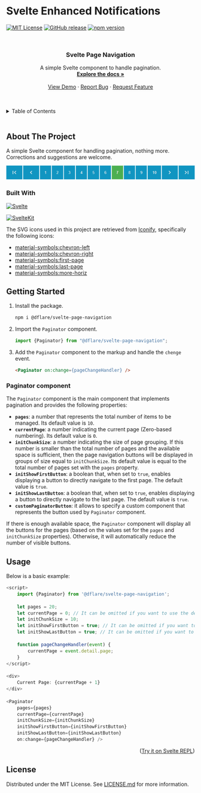# Svelte Enhanced Notifications

<!-- SHIELDS -->
[![MIT License][license-shield]][license-url]
[![GitHub release][github-release-shield]][github-release-url]
[![npm version][npm-version-shield]][npm-url]

<!-- Title -->
<br />
<div align="center">
    <h3 align="center">Svelte Page Navigation</h3>
    <p align="center">
        A simple Svelte component to handle pagination.
    <br />
    <a href="https://github.com/francescodessi/svelte-page-navigation"><strong>Explore the docs »</strong></a>
    <br />
    <br />
    <a href="https://francescodessi.github.io/svelte-page-navigation/" target="_blank">View Demo</a>
    ·
    <a href="https://github.com/francescodessi/svelte-page-navigation/issues">Report Bug</a>
    ·
    <a href="https://github.com/francescodessi/svelte-page-navigation/issues">Request Feature</a>
  </p>
</div>
<br />

<!-- TABLE OF CONTENTS -->
<br />
<details>
  <summary>Table of Contents</summary>
  <ol>
    <li>
      <a href="#about-the-project">About The Project</a>
      <ul>
        <li><a href="#built-with">Built With</a></li>
      </ul>
    </li>
    <li>
      <a href="#getting-started">Getting Started</a>
      <ul>
        <li><a href="#paginator-component">Paginator component</a></li>
      </ul>
    </li>    
    <li>
      <a href="#usage">Usage</a>
      <ul>
        <li><a href="#todo">todo</a></li>
      </ul>
    </li>
  </ol>
</details>
<br />

<!-- ABOUT THE PROJECT -->
## About The Project
A simple Svelte component for handling pagination, nothing more. Corrections and suggestions are welcome.

![paginator-screenshot-1]


### Built With
[![Svelte][svelte-shield]][Svelte-url]

[![SvelteKit][svelteKit-shield]][SvelteKit-url]


The SVG icons used in this project are retrieved from <a href="https://iconify.design/" target="_blank">Iconify</a>, specifically the following icons:
- <a href="https://icon-sets.iconify.design/material-symbols/chevron-left/" target="_blank">material-symbols:chevron-left</a>
- <a href="https://icon-sets.iconify.design/material-symbols/chevron-right/" target="_blank">material-symbols:chevron-right</a>
- <a href="https://icon-sets.iconify.design/material-symbols/first-page/" target="_blank">material-symbols:first-page</a>
- <a href="https://icon-sets.iconify.design/material-symbols/last-page/" target="_blank">material-symbols:last-page</a>
- <a href="https://icon-sets.iconify.design/?query=material-symbols%3Amore-horiz" target="_blank">material-symbols:more-horiz</a>


<!-- GETTING STARTED -->
## Getting Started
1. Install the package.
   ```sh
   npm i @dflare/svelte-page-navigation
   ```

2. Import the `Paginator` component.
   ```js
   import {Paginator} from "@dflare/svelte-page-navigation";
   ```

3. Add the `Paginator` component to the markup and handle the `chenge` event.
   ```html
   <Paginator on:change={pageChangeHandler} />
   ```

### Paginator component
The `Paginator` component is the main component that implements pagination and provides the following properties:

* **`pages`**: a number that represents the total number of items to be managed. Its default value is `10`.
* **`currentPage`**: a number indicating the current page (Zero-based numbering). Its default value is `0`.
* **`initChunkSize`**: a number indicating the size of page grouping. If this number is smaller than the total number of pages and the available space is sufficient, then the page navigation buttons will be displayed in groups of size equal to `initChunkSize`. Its default value is equal to the total number of pages set with the `pages` property.
* **`initShowFirstButton`**: a boolean that, when set to `true`, enables displaying a button to directly navigate to the first page. The default value is `true`.
* **`initShowLastButton`**: a boolean that, when set to `true`, enables displaying a button to directly navigate to the last page. The default value is `true`.
* **`customPaginatorButton`**: it allows to specify a custom component that represents the button used by `Paginator` component.

If there is enough available space, the `Paginator` component will display all the buttons for the pages (based on the values set for the `pages` and `initChunkSize` properties). Otherwise, it will automatically reduce the number of visible buttons.

<!-- USAGE EXAMPLES -->
## Usage
Below is a basic example:

```js
<script>
	import {Paginator} from '@dflare/svelte-page-navigation';
	
	let pages = 20;
    let currentPage = 0; // It can be omitted if you want to use the default value of 0 
    let initChunkSize = 10;
    let initShowFirstButton = true; // It can be omitted if you want to use the default value of true 
    let initShowLastButton = true; // It can be omitted if you want to use the default value of true 

	function pageChangeHandler(event) {
		currentPage = event.detail.page;
	}
</script>

<div>
	Current Page: {currentPage + 1}
</div>

<Paginator 
	pages={pages}
	currentPage={currentPage}
	initChunkSize={initChunkSize}
	initShowFirstButton={initShowFirstButton}
	initShowLastButton={initShowLastButton}
	on:change={pageChangeHandler} />
```
<p align="right">(<a href="https://svelte.dev/repl/9aaf93575c8f45c2ae5525f6f1dc3874?version=3.59.1" target="_blank">Try it on Svelte REPL</a>)</p>


<!-- LICENSE -->
## License
Distributed under the MIT License. See [LICENSE.md][license-url] for more information.


<!-- MARKDOWN LINKS & IMAGES -->
[license-shield]: https://img.shields.io/github/license/francescodessi/svelte-page-navigation?&style=for-the-badge
[license-url]: https://github.com/francescodessi/svelte-page-navigation/blob/main/LICENSE.md
[npm-version-shield]: https://img.shields.io/npm/v/@dflare/svelte-page-navigation?logo=npm&style=for-the-badge
[npm-url]: https://www.npmjs.com/package/@dflare/svelte-page-navigation
[github-release-shield]: https://img.shields.io/github/v/release/francescodessi/svelte-page-navigation?logo=github&style=for-the-badge
[github-release-url]: https://github.com/francescodessi/svelte-page-navigation/releases/latest
[svelte-shield]: https://img.shields.io/badge/Svelte-4A4A55?style=for-the-badge&logo=svelte
[Svelte-url]: https://svelte.dev/
[svelteKit-shield]: https://img.shields.io/badge/SvelteKit-4A4A55?style=for-the-badge&logo=svelte
[SvelteKit-url]: https://kit.svelte.dev/
[paginator-screenshot-1]: https://github.com/francescodessi/svelte-page-navigation/raw/main/static/paginator-screenshot-1.png
